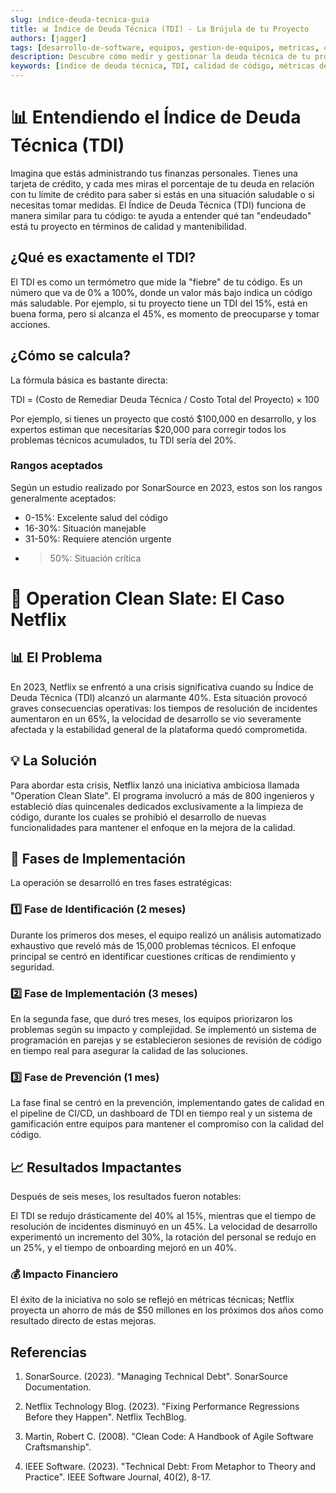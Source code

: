 ```yaml
---
slug: indice-deuda-tecnica-guia
title: 📊 Índice de Deuda Técnica (TDI) - La Brújula de tu Proyecto
authors: [jagger]
tags: [desarrollo-de-software, equipos, gestion-de-equipos, metricas, calidad-codigo]
description: Descubre cómo medir y gestionar la deuda técnica de tu proyecto utilizando el Índice de Deuda Técnica (TDI). Una guía práctica para entender y mejorar la salud de tu código.
keywords: [índice de deuda técnica, TDI, calidad de código, métricas de software, desarrollo de software, gestión de proyectos]
---
```


# 📊 Entendiendo el Índice de Deuda Técnica (TDI)

Imagina que estás administrando tus finanzas personales. Tienes una tarjeta de crédito, y cada mes miras el porcentaje de tu deuda en relación con tu límite de crédito para saber si estás en una situación saludable o si necesitas tomar medidas. El Índice de Deuda Técnica (TDI) funciona de manera similar para tu código: te ayuda a entender qué tan "endeudado" está tu proyecto en términos de calidad y mantenibilidad.

## ¿Qué es exactamente el TDI?

El TDI es como un termómetro que mide la "fiebre" de tu código. Es un número que va de 0% a 100%, donde un valor más bajo indica un código más saludable. Por ejemplo, si tu proyecto tiene un TDI del 15%, está en buena forma, pero si alcanza el 45%, es momento de preocuparse y tomar acciones.

## ¿Cómo se calcula?

La fórmula básica es bastante directa:

TDI = (Costo de Remediar Deuda Técnica / Costo Total del Proyecto) × 100

Por ejemplo, si tienes un proyecto que costó $100,000 en desarrollo, y los expertos estiman que necesitarías $20,000 para corregir todos los problemas técnicos acumulados, tu TDI sería del 20%.

### Rangos aceptados

Según un estudio realizado por SonarSource en 2023, estos son los rangos generalmente aceptados:

- 0-15%: Excelente salud del código
- 16-30%: Situación manejable
- 31-50%: Requiere atención urgente
- >50%: Situación crítica

# 🧹 Operation Clean Slate: El Caso Netflix

## 📊 El Problema

En 2023, Netflix se enfrentó a una crisis significativa cuando su Índice de Deuda Técnica (TDI) alcanzó un alarmante 40%. Esta situación provocó graves consecuencias operativas: los tiempos de resolución de incidentes aumentaron en un 65%, la velocidad de desarrollo se vio severamente afectada y la estabilidad general de la plataforma quedó comprometida.

## 💡 La Solución

Para abordar esta crisis, Netflix lanzó una iniciativa ambiciosa llamada "Operation Clean Slate". El programa involucró a más de 800 ingenieros y estableció días quincenales dedicados exclusivamente a la limpieza de código, durante los cuales se prohibió el desarrollo de nuevas funcionalidades para mantener el enfoque en la mejora de la calidad.

## 📅 Fases de Implementación

La operación se desarrolló en tres fases estratégicas:

### 1️⃣ Fase de Identificación (2 meses)
Durante los primeros dos meses, el equipo realizó un análisis automatizado exhaustivo que reveló más de 15,000 problemas técnicos. El enfoque principal se centró en identificar cuestiones críticas de rendimiento y seguridad.

### 2️⃣ Fase de Implementación (3 meses)
En la segunda fase, que duró tres meses, los equipos priorizaron los problemas según su impacto y complejidad. Se implementó un sistema de programación en parejas y se establecieron sesiones de revisión de código en tiempo real para asegurar la calidad de las soluciones.

### 3️⃣ Fase de Prevención (1 mes)
La fase final se centró en la prevención, implementando gates de calidad en el pipeline de CI/CD, un dashboard de TDI en tiempo real y un sistema de gamificación entre equipos para mantener el compromiso con la calidad del código.

## 📈 Resultados Impactantes

Después de seis meses, los resultados fueron notables:

El TDI se redujo drásticamente del 40% al 15%, mientras que el tiempo de resolución de incidentes disminuyó en un 45%. La velocidad de desarrollo experimentó un incremento del 30%, la rotación del personal se redujo en un 25%, y el tiempo de onboarding mejoró en un 40%.

### 💰 Impacto Financiero

El éxito de la iniciativa no solo se reflejó en métricas técnicas; Netflix proyecta un ahorro de más de $50 millones en los próximos dos años como resultado directo de estas mejoras.

## Referencias

1. SonarSource. (2023). "Managing Technical Debt". SonarSource Documentation.

2. Netflix Technology Blog. (2023). "Fixing Performance Regressions Before they Happen". Netflix TechBlog.

3. Martin, Robert C. (2008). "Clean Code: A Handbook of Agile Software Craftsmanship".

4. IEEE Software. (2023). "Technical Debt: From Metaphor to Theory and Practice". IEEE Software Journal, 40(2), 8-17.

